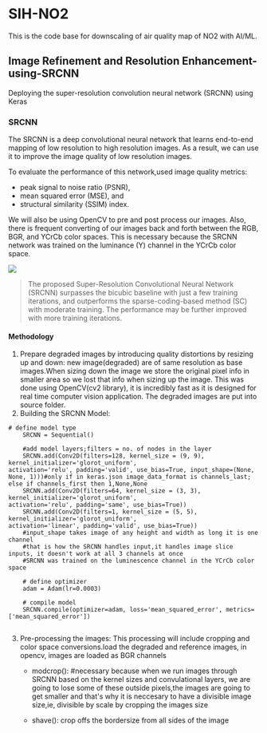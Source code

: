 # SIH-NO2
This is the code base for downscaling of air quality map of NO2 with AI/ML.

## Image Refinement and Resolution Enhancement-using-SRCNN
Deploying the super-resolution convolution neural network (SRCNN) using Keras 

### SRCNN
The SRCNN is a deep convolutional neural network that learns end-to-end mapping of low resolution to high resolution images. As a result, we can use it to improve the image quality of low resolution images.

To evaluate the performance of this network,used image quality metrics:
- peak signal to noise ratio (PSNR), 
- mean squared error (MSE), and 
- structural similarity (SSIM) index.

We will also be using OpenCV to pre and post process our images. Also, there is frequent converting of our images back and forth between the RGB, BGR, and YCrCb color spaces. This is necessary because the SRCNN network was trained on the luminance (Y) channel in the YCrCb color space.

![](http://mmlab.ie.cuhk.edu.hk/projects/SRCNN/img/figure1.png)<br/>
>The proposed Super-Resolution Convolutional Neural Network (SRCNN) surpasses the bicubic baseline with just a few training iterations, and outperforms the sparse-coding-based method (SC) with moderate training. The performance may be further improved with more training iterations.

#### Methodology
1. Prepare degraded images by introducing quality distortions by resizing up and down: new image(degraded) are of same resolution as base images.When sizing down the image we store the original pixel info in smaller area so we lost that info when sizing up the image. This was done using OpenCV(cv2 library), it is incredibly fast as it is designed for real time computer vision application. The degraded images are put into source folder.
2. Building the SRCNN Model:<br/>
```
# define model type
    SRCNN = Sequential()
    
    #add model layers;filters = no. of nodes in the layer
    SRCNN.add(Conv2D(filters=128, kernel_size = (9, 9), kernel_initializer='glorot_uniform',                     activation='relu', padding='valid', use_bias=True, input_shape=(None, None, 1)))#only if in keras.json image_data_format is channels_last; else if channels_first then 1,None,None
    SRCNN.add(Conv2D(filters=64, kernel_size = (3, 3), kernel_initializer='glorot_uniform',                     activation='relu', padding='same', use_bias=True))
    SRCNN.add(Conv2D(filters=1, kernel_size = (5, 5), kernel_initializer='glorot_uniform',                     activation='linear', padding='valid', use_bias=True))
    #input_shape takes image of any height and width as long it is one channel
    #that is how the SRCNN handles input,it handles image slice inputs, it doesn't work at all 3 channels at once
    #SRCNN was trained on the luminescence channel in the YCrCb color space 
    
    # define optimizer
    adam = Adam(lr=0.0003)
    
    # compile model
    SRCNN.compile(optimizer=adam, loss='mean_squared_error', metrics=['mean_squared_error'])
    
```
3. Pre-processing the images: This processing will include cropping and color space conversions.load the degraded and reference images, in opencv, images are loaded as BGR channels
   
   - modcrop(): #necessary because when we run images through SRCNN based on the kernel sizes and convulational layers, we are going to lose some of these outside pixels,the images are going to get smaller and that's why it is neccesary to have a divisible image size,ie, divisible by scale by cropping the images size
  
   - shave(): crop offs the bordersize from all sides of the image
